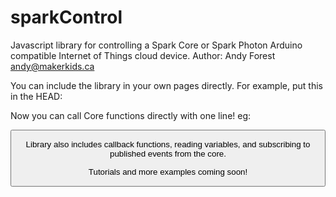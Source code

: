 # sparkControl
Javascript library for controlling a Spark Core or Spark Photon Arduino compatible Internet of Things cloud device.
Author: Andy Forest <andy@makerkids.ca>

You can include the library in your own pages directly. For example, put this in the HEAD:

<script src="https://code.jquery.com/jquery-1.11.2.min.js"></script>
<script src="https://andyforest.github.io/sparkControl/js/sparkControl.js"></script>
<script type="text/javascript">
  var sparkCore = new sparkControl("<< Your CORE ID Here >>", "<< Your access_token here >>");
</script>

Now you can call Core functions directly with one line! eg:

<button onclick="sparkCore.callFunction('ringDoorBell', 'Short');">

Library also includes callback functions, reading variables, and subscribing to published events from the core.

Tutorials and more examples coming soon!
